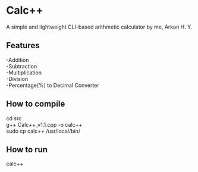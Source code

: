 # Calc++
A simple and lightweight CLI-based arithmetic calculator by me, Arkan H. Y.  

## Features
-Addition  
-Subtraction  
-Multiplication  
-Division  
-Percentage(%) to Decimal Converter  

## How to compile
cd src  
g++ Calc++_v1.1.cpp -o calc++  
sudo cp calc++ /usr/local/bin/  

## How to run
calc++  
